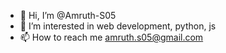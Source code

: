 - 👋 Hi, I’m @Amruth-S05
- 👀 I’m interested in web development, python, js
- 📫 How to reach me amruth.s05@gmail.com

<!---
Amruth-S05/Amruth-S05 is a ✨ special ✨ repository because its `README.md` (this file) appears on your GitHub profile.
You can click the Preview link to take a look at your changes.
--->
